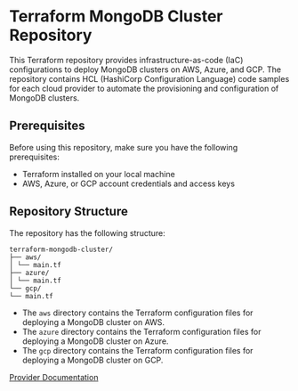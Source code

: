 # Terraform MongoDB Cluster Repository

This Terraform repository provides infrastructure-as-code (IaC) configurations to deploy MongoDB clusters on AWS, Azure, and GCP. The repository contains HCL (HashiCorp Configuration Language) code samples for each cloud provider to automate the provisioning and configuration of MongoDB clusters.

## Prerequisites

Before using this repository, make sure you have the following prerequisites:

- Terraform installed on your local machine
- AWS, Azure, or GCP account credentials and access keys

## Repository Structure

The repository has the following structure:

```
terraform-mongodb-cluster/
├── aws/
│ └── main.tf
├── azure/
│ └── main.tf
└── gcp/
└── main.tf
```

- The `aws` directory contains the Terraform configuration files for deploying a MongoDB cluster on AWS.
- The `azure` directory contains the Terraform configuration files for deploying a MongoDB cluster on Azure.
- The `gcp` directory contains the Terraform configuration files for deploying a MongoDB cluster on GCP.

[Provider Documentation](https://registry.terraform.io/providers/mongodb/mongodbatlas/latest)
